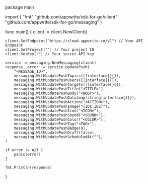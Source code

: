 package main

import (
    "fmt"
    "github.com/appwrite/sdk-for-go/client"
    "github.com/appwrite/sdk-for-go/messaging"
)

func main() {
    client := client.NewClient()

    client.SetEndpoint("https://cloud.appwrite.io/v1") // Your API Endpoint
    client.SetProject("") // Your project ID
    client.SetKey("") // Your secret API key

    service := messaging.NewMessaging(client)
    response, error := service.UpdatePush(
        "<MESSAGE_ID>",
        messaging.WithUpdatePushTopics([]interface{}{}),
        messaging.WithUpdatePushUsers([]interface{}{}),
        messaging.WithUpdatePushTargets([]interface{}{}),
        messaging.WithUpdatePushTitle("<TITLE>"),
        messaging.WithUpdatePushBody("<BODY>"),
        messaging.WithUpdatePushData(map[string]interface{}{}),
        messaging.WithUpdatePushAction("<ACTION>"),
        messaging.WithUpdatePushImage("[ID1:ID2]"),
        messaging.WithUpdatePushIcon("<ICON>"),
        messaging.WithUpdatePushSound("<SOUND>"),
        messaging.WithUpdatePushColor("<COLOR>"),
        messaging.WithUpdatePushTag("<TAG>"),
        messaging.WithUpdatePushBadge(0),
        messaging.WithUpdatePushDraft(false),
        messaging.WithUpdatePushScheduledAt(""),
    )

    if error != nil {
        panic(error)
    }

    fmt.Println(response)
}
